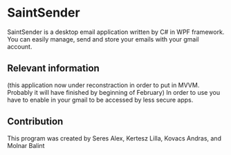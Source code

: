 # SaintSender
SaintSender is a desktop email application written by C# in WPF framework. You can easily manage, send and store your emails with your gmail account. 
## Relevant information
(this application now under reconstraction in order to put in MVVM. Probably it will have finished by beginning of February)
In order to use you have to enable in your gmail to be accessed by less secure apps. 
## Contribution
This program was created by Seres Alex, Kertesz Lilla, Kovacs Andras, and Molnar Balint
